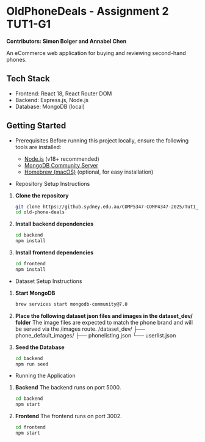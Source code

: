 # OldPhoneDeals - Assignment 2 TUT1-G1
**Contributors: Simon Bolger and Annabel Chen**

An eCommerce web application for buying and reviewing second-hand phones.


## Tech Stack
- Frontend: React 18, React Router DOM
- Backend: Express.js, Node.js
- Database: MongoDB (local)


## Getting Started
* Prerequisites
Before running this project locally, ensure the following tools are installed:
    - [Node.js](https://nodejs.org/) (v18+ recommended)
    - [MongoDB Community Server](https://www.mongodb.com/try/download/community)
    - [Homebrew (macOS)](https://brew.sh/) (optional, for easy installation)


* Repository Setup Instructions
1. **Clone the repository**
   ```bash
   git clone https://github.sydney.edu.au/COMP5347-COMP4347-2025/Tut1_G1.git
   cd old-phone-deals

2. **Install backend dependencies**
    ```bash
    cd backend
    npm install

3. **Install frontend dependencies**
    ```bash
    cd frontend
    npm install


* Dataset Setup Instructions
1. **Start MongoDB**
    ```bash
    brew services start mongodb-community@7.0

2. **Place the following dataset json files and images in the dataset_dev/ folder**
The image files are expected to match the phone brand and will be served via the /images route.
    /dataset_dev/
    ├── phone_default_images/
    ├── phonelisting.json
    └── userlist.json

3. **Seed the Database**
    ```bash
    cd backend
    npm run seed


* Running the Application
1. **Backend**
  The backend runs on port 5000.
    ```bash
    cd backend
    npm start

2. **Frontend**
  The frontend runs on port 3002.
    ```bash
    cd frontend
    npm start

